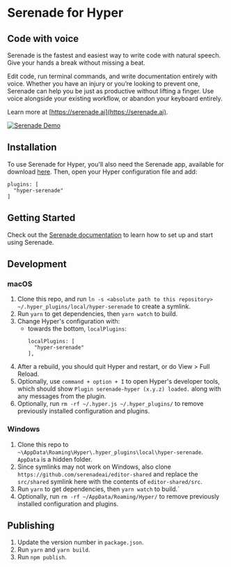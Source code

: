 # Serenade for Hyper

## Code with voice

Serenade is the fastest and easiest way to write code with natural speech. Give your hands a break without missing a beat.

Edit code, run terminal commands, and write documentation entirely with voice. Whether you have an injury or you’re looking to prevent one, Serenade can help you be just as productive without lifting a finger. Use voice alongside your existing workflow, or abandon your keyboard entirely.

Learn more at [https://serenade.ai](https://serenade.ai).

[![Serenade Demo](https://cdn.serenade.ai/img/develop-naturally.gif)](https://serenade.ai/)

## Installation

To use Serenade for Hyper, you'll also need the Serenade app, available for download [here](https://serenade.ai/download). Then, open your Hyper configuration file and add:

    plugins: [
      "hyper-serenade"
    ]

## Getting Started

Check out the [Serenade documentation](https://serenade.ai/docs) to learn how to set up and start using Serenade.

## Development

### macOS

1. Clone this repo, and run `ln -s <absolute path to this repository> ~/.hyper_plugins/local/hyper-serenade` to create a symlink.
1. Run `yarn` to get dependencies, then `yarn watch` to build.
1. Change Hyper's configuration with:
    - towards the bottom, `localPlugins`:
       ```
       localPlugins: [
         "hyper-serenade"
       ],
       ```
1. After a rebuild, you should quit Hyper and restart, or do View > Full Reload.
1. Optionally, use `command + option + I` to open Hyper's developer tools, which should show `Plugin serenade-hyper (x.y.z) loaded.` along with any messages from the plugin.
1. Optionally, run `rm -rf ~/.hyper.js ~/.hyper_plugins/` to remove previously installed configuration and plugins.

### Windows

1. Clone this repo to `~\AppData\Roaming\Hyper\.hyper_plugins\local\hyper-serenade`. `AppData` is a hidden folder.
1. Since symlinks may not work on Windows, also clone `https://github.com/serenadeai/editor-shared` and replace the `src/shared` symlink here with the contents of `editor-shared/src`.
1. Run `yarn` to get dependencies, then `yarn watch` to build.`
1. Optionally, run `rm -rf ~/AppData/Roaming/Hyper/` to remove previously installed configuration and plugins.

## Publishing

1. Update the version number in `package.json`.
1. Run `yarn` and `yarn build`.
1. Run `npm publish`.

